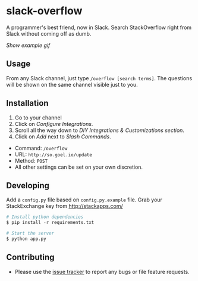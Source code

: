 # slack-overflow

A programmer's best friend, now in Slack. Search StackOverflow right from Slack without coming off as dumb.

*Show example gif*

## Usage

From any Slack channel, just type `/overflow [search terms]`. The questions will be shown on the same channel visible just to you.

## Installation

1. Go to your channel
2. Click on *Configure Integrations*.
3. Scroll all the way down to *DIY Integrations & Customizations section*.
4. Click on *Add* next to *Slash Commands*.
  - Command: `/overflow`
  - URL: `http://so.goel.io/update`
  - Method: `POST`
  - All other settings can be set on your own discretion.

## Developing

Add a `config.py` file based on `config.py.example` file. Grab your StackExchange key from http://stackapps.com/

```python
# Install python dependencies
$ pip install -r requirements.txt

# Start the server
$ python app.py
```

## Contributing

- Please use the [issue tracker](https://github.com/karan/slack-overflow/issues) to report any bugs or file feature requests.
